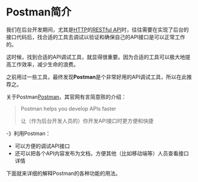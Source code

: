 # Postman简介

我们在后台开发期间，尤其是[HTTP](http://book.crifan.com/books/http_summary/website)的[RESTful API](http://book.crifan.com/books/http_restful_api/website)时，往往需要在实现了后台的接口代码后，找合适的工具去调试以验证和确保自己的API接口是可以正常工作的。

这时候，找到合适的API调试工具，就显得很重要。因为合适的工具可以极大地提高工作效率，减少生命的浪费。

之前用过一些工具，最终发现**Postman**是个非常好用的API调试工具，所以在此推荐之。

关于Postman[Postman](https://www.getpostman.com/)，其官网有言简意赅的介绍：
> Postman helps you develop APIs faster
> 
> 让（作为后台开发人员的）你开发API接口时更方便和快捷

-》利用Postman：
* 可以方便的调试API接口
* 还可以把各个API内容发布为文档，方便其他（比如移动端等）人员查看接口详情

下面就来详细的解释Postman的各种功能的用法。